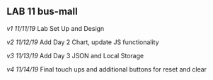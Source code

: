 ## LAB 11 bus-mall

_v1 11/11/19_ Lab Set Up and Design

_v2 11/12/19_ Add Day 2 Chart, update JS functionality

_v3 11/13/19_ Add Day 3 JSON and Local Storage

_v4 11/14/19_ Final touch ups and additional buttons for reset and clear